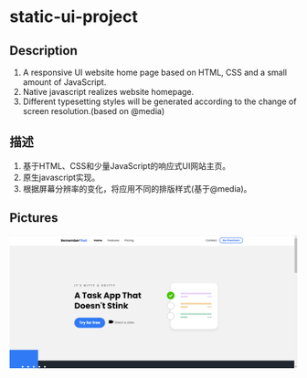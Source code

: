 # static-ui-project

## Description
1. A responsive UI website home page based on HTML, CSS and a small amount of JavaScript.<br>
2. Native javascript realizes website homepage.<br>
3. Different typesetting styles will be generated according to the change of screen resolution.(based on @media)<br>

## 描述
1. 基于HTML、CSS和少量JavaScript的响应式UI网站主页。<br>
2. 原生javascript实现。<br>
3. 根据屏幕分辨率的变化，将应用不同的排版样式(基于@media)。<br>
## Pictures
![效果展示](./show-pic.png)
